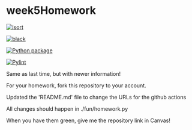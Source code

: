 # week5Homework

[![isort](https://github.com/vcu-chfauerbach/week5homework/actions/workflows/isort.yml)](https://github.com/vcu-bfekade/week5homework/actions/workflows/isort.yml)

[![black](https://github.com/vcu-chfauerbach/week5homework/actions/workflows/pyblack.yml)](hhttps://github.com/vcu-bfekade/week5homework/actions/workflows/pyblack.yml)

[![Python package](https://github.com/vcu-chfauerbach/week5homework/actions/workflows/pytest.yml)](https://github.com/vcu-bfekade/week5homework/actions/workflows/pytest.yml)

[![Pylint](https://github.com/vcu-chfauerbach/week5homework/actions/workflows/pylint.yml)](https://github.com/vcu-bfekade/week5homework/actions/workflows/pylint.yml)

Same as last time, but with newer information!

For your homework, fork this repository to your account.

Updated the 'README.md' file to change the URLs for the github actions

All changes should happen in ./fun/homework.py

When you have them green, give me the repository link in Canvas!
